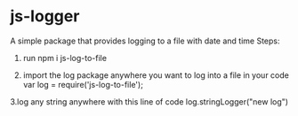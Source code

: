 # js-logger
A simple package that provides logging to a file with date and time
Steps:
1. run 
npm i js-log-to-file

2. import the log package anywhere you want to log into a file in your code
var log = require('js-log-to-file');

3.log any string anywhere with this line of code
log.stringLogger("new log")
